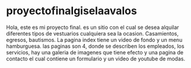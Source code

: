 # proyectofinalgiselaavalos
Hola, este es mi proyecto final. es un sitio con el cual se desea alquilar diferentes tipos de vestuarios cualquiera sea la ocasion. Casamientos, egresos, bautismos. 
La pagina index tiene un video de fondo y un menu hamburguesa. 
las paginas son 4, donde se describen los empleados, los servicios, hay una galeria de imagenes que tiene efecto y una pagina de contacto el cual contiene un formulario y un video de youtube de modas. 
